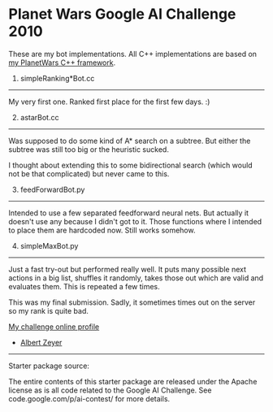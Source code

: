 Planet Wars Google AI Challenge 2010
====================================

These are my bot implementations. All C++ implementations are based on [my PlanetWars C++ framework](https://github.com/albertz/planet_wars-cpp).

1. simpleRanking*Bot.cc
-----------------------
My very first one. Ranked first place for the first few days. :)

2. astarBot.cc
--------------
Was supposed to do some kind of A* search on a subtree. But either the subtree was still too big or the heuristic sucked.

I thought about extending this to some bidirectional search (which would not be that complicated) but never came to this.

3. feedForwardBot.py
--------------------
Intended to use a few separated feedforward neural nets. But actually it doesn't use any because I didn't got to it. Those functions where I intended to place them are hardcoded now. Still works somehow.

4. simpleMaxBot.py
------------------
Just a fast try-out but performed really well. It puts many possible next actions in a big list, shuffles it randomly, takes those out which are valid and evaluates them. This is repeated a few times. 

This was my final submission. Sadly, it sometimes times out on the server so my rank is quite bad.

[My challenge online profile](http://ai-contest.com/profile.php?user_id=3897)

- [Albert Zeyer](http://www.az2000.de)

---

Starter package source:

The entire contents of this starter package are released under the Apache
license as is all code related to the Google AI Challenge. See
code.google.com/p/ai-contest/ for more details.

